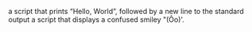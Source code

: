 a script that prints “Hello, World”, followed by a new line to the standard output
a script that displays a confused smiley "(Ôo)'.
